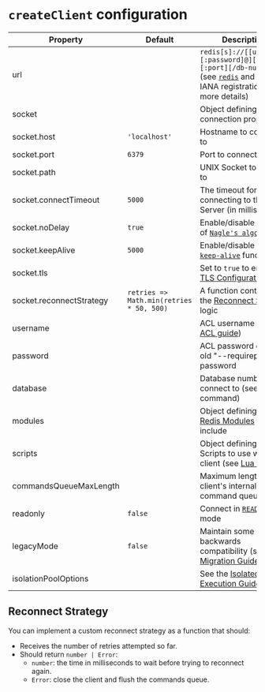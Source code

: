 # `createClient` configuration

| Property                 | Default                                  | Description                                                                                                                                                                                                                                         |
|--------------------------|------------------------------------------|-----------------------------------------------------------------------------------------------------------------------------------------------------------------------------------------------------------------------------------------------------|
| url                      |                                          | `redis[s]://[[username][:password]@][host][:port][/db-number]` (see [`redis`](https://www.iana.org/assignments/uri-schemes/prov/redis) and [`rediss`](https://www.iana.org/assignments/uri-schemes/prov/rediss) IANA registration for more details) |
| socket                   |                                          | Object defining socket connection properties                                                                                                                                                                                                        |
| socket.host              | `'localhost'`                            | Hostname to connect to                                                                                                                                                                                                                              |
| socket.port              | `6379`                                   | Port to connect to                                                                                                                                                                                                                                  |
| socket.path              |                                          | UNIX Socket to connect to                                                                                                                                                                                                                           |
| socket.connectTimeout    | `5000`                                   | The timeout for connecting to the Redis Server (in milliseconds)                                                                                                                                                                                    |
| socket.noDelay           | `true`                                   | Enable/disable the use of [`Nagle's algorithm`](https://nodejs.org/api/net.html#net_socket_setnodelay_nodelay)                                                                                                                                      |
| socket.keepAlive         | `5000`                                   | Enable/disable the [`keep-alive`](https://nodejs.org/api/net.html#net_socket_setkeepalive_enable_initialdelay) functionality                                                                                                                        |
| socket.tls               |                                          | Set to `true` to enable [TLS Configuration](https://nodejs.org/api/tls.html#tls_tls_connect_options_callback)                                                                                                                                       |
| socket.reconnectStrategy | `retries => Math.min(retries * 50, 500)` | A function containing the [Reconnect Strategy](#reconnect-strategy) logic                                                                                                                                                                           |
| username                 |                                          | ACL username ([see ACL guide](https://redis.io/topics/acl))                                                                                                                                                                                         |
| password                 |                                          | ACL password or the old "--requirepass" password                                                                                                                                                                                                    |
| database                 |                                          | Database number to connect to (see [`SELECT`](https://redis.io/commands/select) command)                                                                                                                                                            |
| modules                  |                                          | Object defining which [Redis Modules](../README.md#packages) to include                                                                                                                                                                             |
| scripts                  |                                          | Object defining Lua Scripts to use with this client (see [Lua Scripts](../README.md#lua-scripts))                                                                                                                                                   |
| commandsQueueMaxLength   |                                          | Maximum length of the client's internal command queue                                                                                                                                                                                               |
| readonly                 | `false`                                  | Connect in [`READONLY`](https://redis.io/commands/readonly) mode                                                                                                                                                                                    |
| legacyMode               | `false`                                  | Maintain some backwards compatibility (see the [Migration Guide](./v3-to-v4.md))                                                                                                                                                                    |
| isolationPoolOptions     |                                          | See the [Isolated Execution Guide](./isolated-execution.md)                                                                                                                                                                                         |

## Reconnect Strategy

You can implement a custom reconnect strategy as a function that should:

- Receives the number of retries attempted so far.
- Should return `number | Error`:
    - `number`: the time in milliseconds to wait before trying to reconnect again.
    - `Error`: close the client and flush the commands queue.
